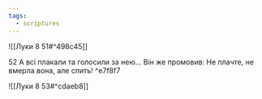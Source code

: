 ```yaml
---
tags:
  - scriptures
---
```


![[Луки 8 51#^498c45]]

52 А всі плакали та голосили за нею... Він же промовив: Не плачте, не вмерла вона, але спить! ^e7f8f7

![[Луки 8 53#^cdaeb8]]